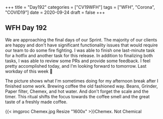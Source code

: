+++
title = "Day192"
categories = ["CV19WFH"]
tags = ["WFH", "Corona", "COVID19"]
date = 2020-09-24
draft = false
+++

## WFH Day 192

We are approaching the final days of our Sprint. The majority of our clients are happy and don't have significant functionality issues that would require our team to do some fire fighting. I was able to finish one last-minute task for a hotfix and another task for this release. In addition to finalizing both tasks, I was able to review some PRs and provide some feedback. I feel pretty accomplished today, and I'm looking forward to tomorrow. Last workday of this week 🌸

The picture shows what I'm sometimes doing for my afternoon break after I finished some work. Brewing coffee the old fashioned way. Beans, Grinder, Paper filter, Chemex, and hot water. And don't forget the scale and the timer. This ritual shifts the focus towards the coffee smell and the great taste of a freshly made coffee.

{{< imgproc Chemex.jpg Resize "1600x" >}}Chemex. Not Chemical
